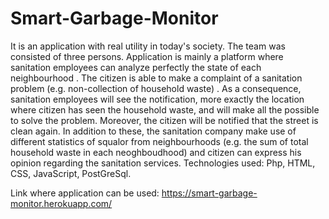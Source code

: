 # Smart-Garbage-Monitor

It is an application with real utility in today's society. The team was consisted of three persons. Application is mainly a platform where sanitation employees can analyze perfectly the state of each neighbourhood . The citizen is able to make a complaint of a sanitation problem (e.g. non-collection of household waste) . As a consequence, sanitation employees will see the notification, more exactly the location where citizen has seen the household waste, and will make all the possible to solve the problem. Moreover, the citizen will be notified that the street is clean again. In addition to these, the sanitation company make use of different statistics of squalor from neighbourhoods (e.g. the sum of total household waste in each neoghboudhood) and citizen can express his opinion regarding the sanitation services. Technologies used: Php, HTML, CSS, JavaScript, PostGreSql.



Link where application can be used: https://smart-garbage-monitor.herokuapp.com/
